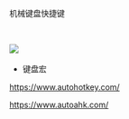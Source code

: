 机械键盘快捷键



 

![](..\..\..\..\assets\001_机械键盘快捷键_000.png)

- 键盘宏

https://www.autohotkey.com/

https://www.autoahk.com/

